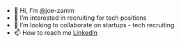 - 👋 Hi, I’m @joe-zamm
- 👀 I’m interested in recruiting for tech positions
- 💞️ I’m looking to collaborate on startups - tech recruiting
- 📫 How to reach me [LinkedIn](https://www.linkedin.com/in/joezamm/)

<!---
joe-zamm/joe-zamm is a ✨ special ✨ repository because its `README.md` (this file) appears on your GitHub profile.
You can click the Preview link to take a look at your changes.

- 🌱 I’m currently learning ...
--->
